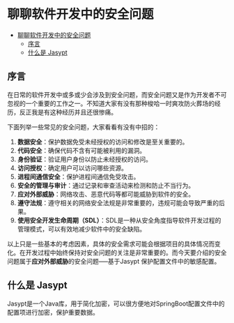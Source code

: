 # 聊聊软件开发中的安全问题
<!-- TOC -->
* [聊聊软件开发中的安全问题](#聊聊软件开发中的安全问题)
  * [序言](#序言)
  * [什么是 Jasypt](#什么是-jasypt)
<!-- TOC -->
## 序言

在日常的软件开发中或多或少会涉及到安全问题，而安全问题又是作为开发者不可忽视的一个重要的工作之一。不知道大家有没有那种梭哈一时爽攻防火葬场的经历，反正我是有这种经历并且还很惨痛。

下面列举一些常见的安全问题，大家看看有没有中招的：

1. **数据安全**：保护数据免受未经授权的访问和修改是至关重要的。
2. **代码安全**：确保代码不含有可能被利用的漏洞。
3. **身份验证**：验证用户身份以防止未经授权的访问。
4. **访问授权**：确定用户可以访问哪些资源。
5. **进程间通信安全**：保护进程间通信免受攻击。
6. **安全的管理与审计**：通过记录和审查活动来检测和防止不当行为。
7. **应对外部威胁**：网络攻击、恶意代码等都可能威胁到软件的安全。
8. **遵守法规**：遵守相关的网络安全法规是非常重要的，违规可能会导致严重的后果。
9. **使用安全开发生命周期（SDL）**：SDL是一种从安全角度指导软件开发过程的管理模式，可以有效地减少软件中的安全缺陷。

以上只是一些基本的考虑因素，具体的安全需求可能会根据项目的具体情况而变化。在开发过程中始终保持对安全问题的关注是非常重要的。而今天要介绍的安全问题属于**应对外部威胁**的安全问题—–基于Jasypt 保护配置文件中的敏感配置。

## 什么是 Jasypt

Jasypt是一个Java库，用于简化加密，可以很方便地对SpringBoot配置文件中的配置项进行加密，保护重要数据。
